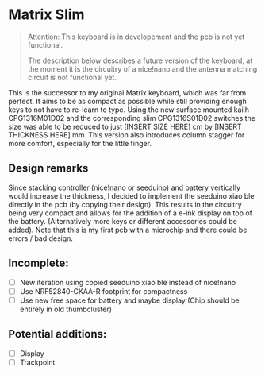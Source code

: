 # Matrix Slim

> Attention: This keyboard is in developement and the pcb is not yet functional.
> 
> The description below describes a future version of the keyboard, at the moment it is the circuitry of a nice!nano and the antenna matching circuit is not functional yet.

This is the successor to my original Matrix keyboard, which was far from perfect. It aims to be as compact as possible while still providing enough keys to not have to re-learn to type. Using the new surface mounted kailh CPG1316M01D02 and the corresponding slim CPG1316S01D02 switches the size was able to be reduced to just [INSERT SIZE HERE] cm by [INSERT THICKNESS HERE] mm. This version also introduces column stagger for more comfort, especially for the little finger.

## Design remarks
Since stacking controller (nice!nano or seeduino) and battery vertically would increase the thickness, I decided to implement the seeduino xiao ble directly in the pcb (by copying their design). This results in the circuitry being very compact and allows for the addition of a e-ink display on top of the battery. (Alternatively more keys or different accessories could be added). Note that this is my first pcb with a microchip and there could be errors / bad design.

## Incomplete:

- [ ] New iteration using copied seeduino xiao ble instead of nice!nano
- [ ] Use NRF52840-CKAA-R footprint for compactness
- [ ] Use new free space for battery and maybe display (Chip should be entirely in old thumbcluster)

## Potential additions:

- [ ] Display
- [ ] Trackpoint
